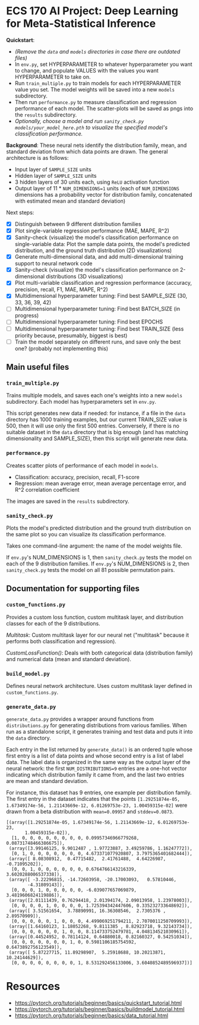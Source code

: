# ECS 170 AI Project: Deep Learning for Meta-Statistical Inference
**Quickstart**:
* _(Remove the `data` and `models` directories in case there are outdated
  files)_
* In `env.py`, set HYPERPARAMETER to whatever hyperparameter you want to change,
  and populate VALUES with the values you want HYPERPARAMETER to take on.
* Run `train_multiple.py` to train models for each HYPERPARAMETER value you set.
  The model weights will be saved into a new `models` subdirectory.
* Then run `performance.py` to measure classification and regression performance
  of each model. The scatter-plots will be saved as pngs into the `results`
  subdirectory.
* _Optionally, choose a model and run `sanity_check.py
  models/your_model_here.pth` to visualize the specified model's classification
  performance._

**Background**: These neural nets identify the distribution family, mean, and
standard deviation from which data points are drawn. The general architecture is
as follows:
* Input layer of `SAMPLE_SIZE` units
* Hidden layer of `SAMPLE_SIZE` units
* 3 hidden layers of 30 units each, using `ReLU` activation function
* Output layer of 11 * `NUM_DIMENSIONS=1` units (each of `NUM_DIMENSIONS`
  dimensions has a probability vector for distribution family, concatenated with
  estimated mean and standard deviation)

Next steps:
- [x] Distinguish between 9 different distribution families
- [x] Plot single-variable regression performance (MAE, MAPE, R^2)
- [x] Sanity-check (visualize) the model's classification performance on
  single-variable data: Plot the sample data points, the model's predicted
  distribution, and the ground truth distribution (2D visualizations)
- [x] Generate multi-dimensional data, and add multi-dimensional training
  support to neural network code
- [x] Sanity-check (visualize) the model's classification performance on
  2-dimensional distributions (3D visualizations)
- [x] Plot multi-variable classification and regression performance (accuracy,
  precision, recall, F1, MAE, MAPE, R^2)
- [x] Multidimensional hyperparameter tuning: Find best SAMPLE_SIZE (30, 33, 36,
  39, 42)
- [ ] Multidimensional hyperparameter tuning: Find best BATCH_SIZE (in progress)
- [ ] Multidimensional hyperparameter tuning: Find best EPOCHS
- [ ] Multidimensional hyperparameter tuning: Find best TRAIN_SIZE (less
  priority because, presumably, biggest is best)
- [ ] Train the model separately on different runs, and save only the best one?
  (probably not implementing this)

## Main useful files
### `train_multiple.py`
Trains multiple models, and saves each one's weights into a new `models`
subdirectory. Each model has hyperparameters set in `env.py`.

This script generates new data if needed: for instance, if a file in the `data`
directory has 1000 training examples, but our current TRAIN_SIZE value is 500,
then it will use only the first 500 entries. Conversely, if there is no suitable
dataset in the `data` directory that is big enough (and has matching
dimensionality and SAMPLE_SIZE), then this script will generate new data.

### `performance.py`
Creates scatter plots of performance of each model in `models`.

- Classification: accuracy, precision, recall, F1-score
- Regression: mean average error, mean average percentage error, and R^2
  correlation coefficient

The images are saved in the `results` subdirectory.

### `sanity_check.py`
Plots the model's predicted distribution and the ground truth distribution on
the same plot so you can visualize its classification performance.

Takes one command-line argument: the name of the model weights file.

If `env.py`'s NUM_DIMENSIONS is 1, then `sanity_check.py` tests the model on
each of the 9 distribution families. If `env.py`'s NUM_DIMENSIONS is 2, then
`sanity_check.py` tests the model on all 81 possible permutation pairs.

## Documentation for supporting files
### `custom_functions.py`
Provides a custom loss function, custom multitask layer, and distribution
classes for each of the 9 distributions.

*Multitask*: Custom multitask layer for our neural net ("multitask" because it
performs both classification and regression).

*CustomLossFunction()*: Deals with both categorical data (distribution family)
and numerical data (mean and standard deviation).

### `build_model.py`
Defines neural network architecture. Uses custom multitask layer defined in
`custom_functions.py`.

### `generate_data.py`
`generate_data.py` provides a wrapper around functions from `distributions.py`
for generating distributions from various families. When run as a standalone
script, it generates training and test data and puts it into the `data`
directory.

Each entry in the list returned by `generate_data()` is an ordered tuple whose
first entry is a list of data points and whose second entry is a list of label
data. The label data is organized in the same way as the output layer of the
neural network: the first `NUM_DISTRIBUTIONS=9` entries are a one-hot vector
indicating which distribution family it came from, and the last two entries are
mean and standard deviation.

For instance, this dataset has 9 entries, one example per distribution family.
The first entry in the dataset indicates that the points `[1.29251874e-05,
1.67349174e-56, 1.21143669e-12, 6.01269753e-23, 1.00459315e-02]` were drawn from
a beta distribution with `mean=0.09957` and `stddev=0.0873`.
```
[(array([1.29251874e-05, 1.67349174e-56, 1.21143669e-12, 6.01269753e-23,
       1.00459315e-02]),
  [1, 0, 0, 0, 0, 0, 0, 0, 0, 0.09957346966779268, 0.08731748466386675]),
 (array([3.99146125, 9.9012487 , 1.97723887, 3.49259786, 1.16247772]),
  [0, 1, 0, 0, 0, 0, 0, 0, 0, 4.673371077920807, 3.7975365401682444]),
 (array([ 8.08308912,  0.47715482,  2.41761488,  4.64226987, -0.71095202]),
  [0, 0, 1, 0, 0, 0, 0, 0, 0, 0.6764766143216339, 3.6020288006537338]),
 (array([ -3.22296815, -14.72603958, -20.17003093,   0.57810446,
        -4.31809143]),
  [0, 0, 0, 1, 0, 0, 0, 0, 0, -6.039077657069879, 3.4819606824119886]),
 (array([2.01111439, 0.76294418, 2.01394174, 2.09013958, 1.23978003]),
  [0, 0, 0, 0, 1, 0, 0, 0, 0, 1.725394342447606, 0.335232733648692]),
 (array([ 3.51561654,  3.78890991, 16.36308546,  2.7305376 ,  2.89570909]),
  [0, 0, 0, 0, 0, 1, 0, 0, 0, 4.499069251794211, 2.7070011250709993]),
 (array([1.64160123, 1.18052268, 9.8111385 , 8.82923718, 9.32143734]),
  [0, 0, 0, 0, 0, 0, 1, 0, 0, 8.114733752479781, 4.048134521030961]),
 (array([0.44524952, 0.78114124, 0.64880018, 0.82160327, 0.54251034]),
  [0, 0, 0, 0, 0, 0, 0, 1, 0, 0.5981106185754592, 0.6473892756123549]),
 (array([ 5.87227715, 11.89298907,  5.25918688, 10.20213871, 10.24144629]),
  [0, 0, 0, 0, 0, 0, 0, 0, 1, 8.531292456133006, 3.6040852489596937])]
```

# Resources
* https://pytorch.org/tutorials/beginner/basics/quickstart_tutorial.html
* https://pytorch.org/tutorials/beginner/basics/buildmodel_tutorial.html
* https://pytorch.org/tutorials/beginner/basics/data_tutorial.html
